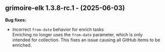 ## grimoire-elk 1.3.8-rc.1 - (2025-06-03)

**Bug fixes:**

 * Incorrect `from-date` behavior for enrich tasks\
   Enriching no longer uses the `from-date` parameter, which is only
   intended for collection. This fixes an issue causing all GitHub items
   to be enriched.

